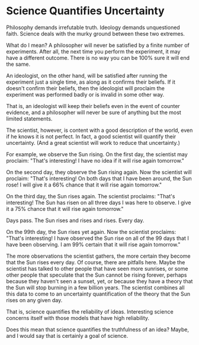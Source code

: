 # Science Quantifies Uncertainty

Philosophy demands irrefutable truth. Ideology demands unquestioned faith.
Science deals with the murky ground between these two extremes.

What do I mean? A philosopher will never be satisfied by a finite number of
experiments. After all, the next time you perform the experiment, it may have a
different outcome. There is no way you can be 100% sure it will end the same.

An ideologist, on the other hand, will be satisfied after running the
experiment just a single time, as along as it confirms their beliefs. If it
doesn't confirm their beliefs, then the ideologist will proclaim the experiment
was performed badly or is invalid in some other way.

That is, an ideologist will keep their beliefs even in the event of counter
evidence, and a philosopher will never be sure of anything but the most limited
statements.

The scientist, however, is content with a good description of the world, even
if he knows it is not perfect. In fact, a good scientist will quantify their
uncertainty. (And a great scientist will work to reduce that uncertainty.)

For example, we observe the Sun rising. On the first day, the scientist may
proclaim: "That's interesting! I have no idea if it will rise again tomorrow."

On the second day, they observe the Sun rising again. Now the scientist will
proclaim: "That's interesting! On both days that I have been around, the Sun
rose! I will give it a 66% chance that it will rise again tomorrow."

On the third day, the Sun rises again. The scientist proclaims: "That's
interesting! The Sun has risen on all three days I was here to observe. I give
it a 75% chance that it will rise again tomorrow."

Days pass. The Sun rises and rises and rises. Every day.

On the 99th day, the Sun rises yet again. Now the scientist proclaims: "That's
interesting! I have observed the Sun rise on all of the 99 days that I have
been observing. I am 99% certain that it will rise again tomorrow."

The more observations the scientist gathers, the more certain they become
that the Sun rises every day. Of course, there are pitfalls here. Maybe the
scientist has talked to other people that have seen more sunrises, or some
other people that speculate that the Sun cannot be rising forever, perhaps
because they haven't seen a sunset, yet, or because they have a theory that the
Sun will stop burning in a few billion years. The scientist combines all this
data to come to an uncertainty quantification of the theory that the Sun rises
on any given day.

That is, science quantifies the reliability of ideas. Interesting science
concerns itself with those models that have high reliability.

Does this mean that science quantifies the truthfulness of an idea? Maybe, and
I would say that is certainly a goal of science.
